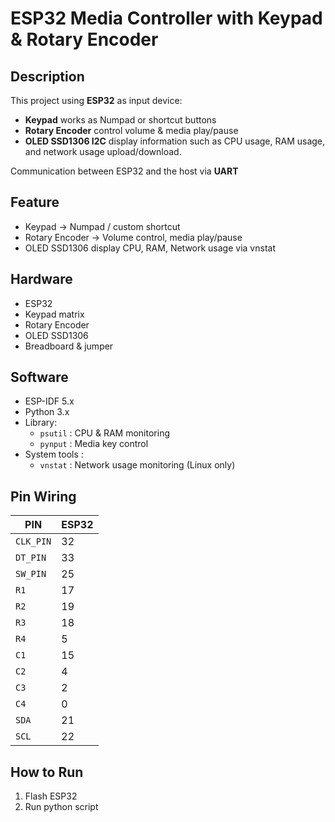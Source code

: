 # ESP32 Media Controller with Keypad & Rotary Encoder

## Description
This project using **ESP32** as input device:
- **Keypad** works as Numpad or shortcut buttons
- **Rotary Encoder** control volume & media play/pause 
- **OLED SSD1306 I2C** display information such as CPU usage, RAM usage, and network usage upload/download.

Communication between ESP32 and the host via **UART**

## Feature
- Keypad -> Numpad / custom shortcut
- Rotary Encoder -> Volume control, media play/pause
- OLED SSD1306 display CPU, RAM, Network usage via vnstat

## Hardware
- ESP32
- Keypad matrix
- Rotary Encoder
- OLED SSD1306
- Breadboard & jumper

## Software
- ESP-IDF 5.x
- Python 3.x
- Library: 
    - `psutil` : CPU & RAM monitoring
    - `pynput` : Media key control
- System tools :
    - `vnstat` : Network usage monitoring (Linux only)

## Pin Wiring
| PIN | ESP32 |
|---|---|
| `CLK_PIN` | 32 |
| `DT_PIN` | 33 |
| `SW_PIN` | 25 |
| `R1` | 17 |
| `R2` | 19 |
| `R3` | 18 |
| `R4` | 5 |
| `C1` | 15 |
| `C2` | 4 |
| `C3` | 2 |
| `C4` | 0 |
| `SDA` | 21 |
| `SCL` | 22 |

## How to Run
1. Flash ESP32
2. Run python script